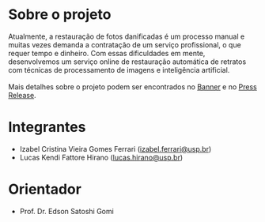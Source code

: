 # Sobre o projeto
Atualmente, a restauração de fotos danificadas é um processo manual e muitas vezes demanda a contratação de um serviço profissional, o que requer tempo e dinheiro. Com essas dificuldades em mente, desenvolvemos um serviço online de restauração automática de retratos com técnicas de processamento de imagens e inteligência artificial. <br> <br>
Mais detalhes sobre o projeto podem ser encontrados no [Banner](https://github.com/izabel-ferrari/projeto-formatura-poli/blob/master/metadados/Banner_PCS2050_COOP_2018_Grupo_C19.pdf) e no [Press Release](https://github.com/izabel-ferrari/projeto-formatura-poli/blob/master/metadados/Press_Release_PCS2050_COOP_2018_Grupo_C19.pdf).

# Integrantes
* Izabel Cristina Vieira Gomes Ferrari ([izabel.ferrari@usp.br](mailto:izabel.ferrari@usp.br))
* Lucas Kendi Fattore Hirano ([lucas.hirano@usp.br](mailto:lucas.hirano@usp.br))

# Orientador
* Prof. Dr. Edson Satoshi Gomi 
